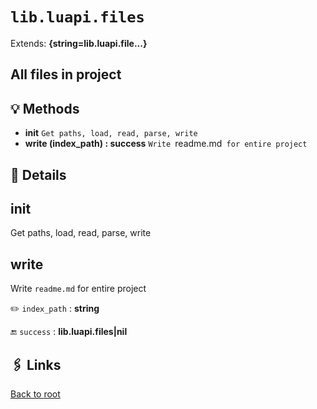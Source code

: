 # `lib.luapi.files`

Extends: **{string=lib.luapi.file...}**

## All files in project

## 💡 Methods

+ **init**
  `Get paths, load, read, parse, write`
+ **write (index_path) : success**
  `Write `readme.md` for entire project`

## 🧩 Details

## init

Get paths, load, read, parse, write

## write

Write `readme.md` for entire project

✏️ `index_path` : **string**

🔚 `success` : **lib.luapi.files|nil**

## 🖇️ Links

[Back to root](../doc/readme.md)
